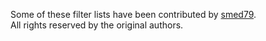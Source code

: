 Some of these filter lists have been contributed by [smed79](https://github.com/smed79).  
All rights reserved by the original authors.

